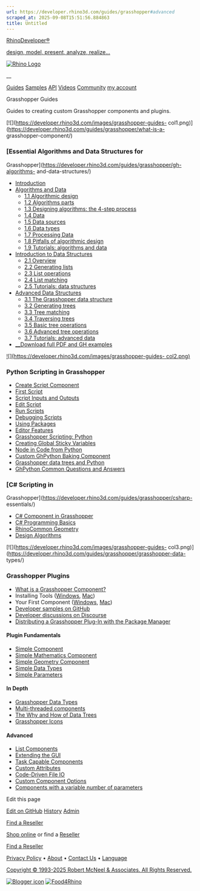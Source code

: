 ```yaml
---
url: https://developer.rhino3d.com/guides/grasshopper#advanced
scraped_at: 2025-09-08T15:51:56.884863
title: Untitled
---
```


[RhinoDeveloper®](/)

[design, model, present, analyze, realize...](/)

[![Rhino Logo](https://developer.rhino3d.com/images/rhinodevlogo.png)](/)

__

[Guides](https://developer.rhino3d.com/guides)
[Samples](https://developer.rhino3d.com/samples)
[API](https://developer.rhino3d.com/api)
[Videos](https://developer.rhino3d.com/videos)
[Community](https://discourse.mcneel.com/c/rhino-developer) [my account
](https://www.rhino3d.com/my-account/ "Manage your account, licenses, and
teams")

Grasshopper Guides

Guides to creating custom Grasshopper components and plugins.

[![](https://developer.rhino3d.com/images/grasshopper-guides-
col1.png)](https://developer.rhino3d.com/guides/grasshopper/what-is-a-
grasshopper-component/)

### [Essential Algorithms and Data Structures for
Grasshopper](https://developer.rhino3d.com/guides/grasshopper/gh-algorithms-
and-data-structures/)

  * [Introduction](https://developer.rhino3d.com/guides/grasshopper/gh-algorithms-and-data-structures/)
  * [Algorithms and Data](https://developer.rhino3d.com/guides/grasshopper/gh-algorithms-and-data-structures/algorithms-data/)
    * [1.1 Algorithmic design](https://developer.rhino3d.com/guides/grasshopper/gh-algorithms-and-data-structures/algorithms-data/#11-algorithmic-design)
    * [1.2 Algorithms parts](https://developer.rhino3d.com/guides/grasshopper/gh-algorithms-and-data-structures/algorithms-data/#12-algorithms-parts)
    * [1.3 Designing algorithms: the 4-step process](https://developer.rhino3d.com/guides/grasshopper/gh-algorithms-and-data-structures/algorithms-data/#13-designing-algorithms-the-4-step-process)
    * [1.4 Data](https://developer.rhino3d.com/guides/grasshopper/gh-algorithms-and-data-structures/algorithms-data/#14-data)
    * [1.5 Data sources](https://developer.rhino3d.com/guides/grasshopper/gh-algorithms-and-data-structures/algorithms-data/#15-data-sources)
    * [1.6 Data types](https://developer.rhino3d.com/guides/grasshopper/gh-algorithms-and-data-structures/algorithms-data/#16-data-types)
    * [1.7 Processing Data](https://developer.rhino3d.com/guides/grasshopper/gh-algorithms-and-data-structures/algorithms-data/#17-processing-data)
    * [1.8 Pitfalls of algorithmic design](https://developer.rhino3d.com/guides/grasshopper/gh-algorithms-and-data-structures/algorithms-data/#18-pitfalls-of-algorithmic-design)
    * [1.9 Tutorials: algorithms and data](https://developer.rhino3d.com/guides/grasshopper/gh-algorithms-and-data-structures/algorithms-data/#19-tutorials-algorithms-and-data)
  * [Introduction to Data Structures](https://developer.rhino3d.com/guides/grasshopper/gh-algorithms-and-data-structures/data-structures/)
    * [2.1 Overview](https://developer.rhino3d.com/guides/grasshopper/gh-algorithms-and-data-structures/data-structures/#21-overview)
    * [2.2 Generating lists](https://developer.rhino3d.com/guides/grasshopper/gh-algorithms-and-data-structures/data-structures/#22-generating-lists)
    * [2.3 List operations](https://developer.rhino3d.com/guides/grasshopper/gh-algorithms-and-data-structures/data-structures/#23-list-operations)
    * [2.4 List matching](https://developer.rhino3d.com/guides/grasshopper/gh-algorithms-and-data-structures/data-structures/#24-list-matching)
    * [2.5 Tutorials: data structures](https://developer.rhino3d.com/guides/grasshopper/gh-algorithms-and-data-structures/data-structures/#25-tutorials-data-structures)
  * [Advanced Data Structures](https://developer.rhino3d.com/guides/grasshopper/gh-algorithms-and-data-structures/advanced-data-structures/)
    * [3.1 The Grasshopper data structure](https://developer.rhino3d.com/guides/grasshopper/gh-algorithms-and-data-structures/advanced-data-structures/#31-the-grasshopper-data-structure)
    * [3.2 Generating trees](https://developer.rhino3d.com/guides/grasshopper/gh-algorithms-and-data-structures/advanced-data-structures/#32-generating-trees)
    * [3.3 Tree matching](https://developer.rhino3d.com/guides/grasshopper/gh-algorithms-and-data-structures/advanced-data-structures/#33-tree-matching)
    * [3.4 Traversing trees](https://developer.rhino3d.com/guides/grasshopper/gh-algorithms-and-data-structures/advanced-data-structures/#34-traversing-trees)
    * [3.5 Basic tree operations](https://developer.rhino3d.com/guides/grasshopper/gh-algorithms-and-data-structures/advanced-data-structures/#35-basic-tree-operations)
    * [3.6 Advanced tree operations](https://developer.rhino3d.com/guides/grasshopper/gh-algorithms-and-data-structures/advanced-data-structures/#36-advanced-tree-operations)
    * [3.7 Tutorials: advanced data ](https://developer.rhino3d.com/guides/grasshopper/gh-algorithms-and-data-structures/advanced-data-structures/#37-tutorials-advanced-data-structures)
  * [__](https://www.rhino3d.com/download/rhino/6.0/essential-algorithms/)[Download full PDF and GH examples](https://www.rhino3d.com/download/rhino/6.0/essential-algorithms/)

[![](https://developer.rhino3d.com/images/grasshopper-guides-
col2.png)](https://developer.rhino3d.com/guides/grasshopper/simple-component/)

### Python Scripting in Grasshopper

  * [Create Script Component](https://developer.rhino3d.com/guides/scripting/scripting-component/#script-component)
  * [First Script](https://developer.rhino3d.com/guides/scripting/scripting-component/#first-script)
  * [Script Inputs and Outputs](https://developer.rhino3d.com/guides/scripting/scripting-component/#script-inputs-and-outputs)
  * [Edit Script](https://developer.rhino3d.com/guides/scripting/scripting-component/#edit-script)
  * [Run Scripts](https://developer.rhino3d.com/guides/scripting/scripting-component/#debugging-scripts)
  * [Debugging Scripts](https://developer.rhino3d.com/guides/scripting/scripting-component/#debugging-scripts)
  * [Using Packages](https://developer.rhino3d.com/guides/scripting/scripting-component/#using-packages)
  * [Editor Features](https://developer.rhino3d.com/guides/scripting/scripting-component/#editor-features)
  * [Grasshopper Scripting: Python](https://developer.rhino3d.com/guides/scripting/scripting-gh-python/)
  * [Creating Global Sticky Variables](https://developer.rhino3d.com/guides/rhinopython/ghpython-global-sticky/)
  * [Node in Code from Python](https://developer.rhino3d.com/guides/rhinopython/ghpython-call-components/)
  * [Custom GhPython Baking Component](https://developer.rhino3d.com/guides/rhinopython/ghpython-bake/)
  * [Grasshopper data trees and Python](https://developer.rhino3d.com/guides/rhinopython/grasshopper-datatrees-and-python/)
  * [GhPython Common Questions and Answers](https://developer.rhino3d.com/guides/rhinopython/ghpython-question-answer/)

### [C# Scripting in
Grasshopper](https://developer.rhino3d.com/guides/grasshopper/csharp-
essentials/)

  * [C# Component in Grasshopper](https://developer.rhino3d.com/guides/grasshopper/csharp-essentials/1-grasshopper-csharp-component/#21-introduction)
  * [C# Programming Basics](https://developer.rhino3d.com/guides/grasshopper/csharp-essentials/2-csharp-basics/)
  * [RhinoCommon Geometry](https://developer.rhino3d.com/guides/grasshopper/csharp-essentials/3-rhinocommon-geometry/)
  * [Design Algorithms](https://developer.rhino3d.com/guides/grasshopper/csharp-essentials/4-design-algorithms/)

[![](https://developer.rhino3d.com/images/grasshopper-guides-
col3.png)](https://developer.rhino3d.com/guides/grasshopper/grasshopper-data-
types/)

### Grasshopper Plugins

  * [What is a Grasshopper Component?](https://developer.rhino3d.com/guides/grasshopper/what-is-a-grasshopper-component/)
  * Installing Tools ([Windows](https://developer.rhino3d.com/guides/grasshopper/installing-tools-windows/), [Mac](https://developer.rhino3d.com/guides/grasshopper/installing-tools-mac/))
  * Your First Component ([Windows](https://developer.rhino3d.com/guides/grasshopper/your-first-component-windows/), [Mac](https://developer.rhino3d.com/guides/grasshopper/your-first-component-mac/))
  * [Developer samples on GitHub](https://github.com/mcneel/rhino-developer-samples)
  * [Developer discussions on Discourse](https://discourse.mcneel.com/c/grasshopper-developer)
  * [Distributing a Grasshopper Plug-In with the Package Manager](https://developer.rhino3d.com/guides/yak/creating-a-grasshopper-plugin-package/)

#### Plugin Fundamentals

  * [Simple Component](https://developer.rhino3d.com/guides/grasshopper/simple-component/ "This guide gives an exhaustive, step by step explanation of how to build a simple Grasshopper component.")
  * [Simple Mathematics Component](https://developer.rhino3d.com/guides/grasshopper/simple-mathematics-component/ "This guide contains a brief example of a component that deals with some simple mathematics and multiple input and output parameters.")
  * [Simple Geometry Component](https://developer.rhino3d.com/guides/grasshopper/simple-geometry-component/ "This guide demonstrates how to use some of the simpler geometry types and classes in RhinoCommon & Grasshopper.")
  * [Simple Data Types](https://developer.rhino3d.com/guides/grasshopper/simple-data-types/ "This guide discusses how Grasshopper deals with data items and types.")
  * [Simple Parameters](https://developer.rhino3d.com/guides/grasshopper/simple-parameters/ "This guide covers parameters; what they are, what they're for, what they can and cannot do.")

#### In Depth

  * [Grasshopper Data Types](https://developer.rhino3d.com/guides/grasshopper/grasshopper-data-types/ "This guide covers the basic data types that Grasshopper deals with.")
  * [Multi-threaded components](https://developer.rhino3d.com/guides/grasshopper/multi-treaded-components/ "A guide to parallel computing in Grasshopper")
  * [The Why and How of Data Trees](https://developer.rhino3d.com/guides/grasshopper/the-why-and-how-of-data-trees/ "This guide explains why data trees are used in Grasshopper.")
  * [Grasshopper Icons](https://developer.rhino3d.com/guides/grasshopper/grasshopper-icons/ "This guide contains the original vector graphics used for Grasshopper icons.")

#### Advanced

  * [List Components](https://developer.rhino3d.com/guides/grasshopper/list-components/ "This guide demonstrates how to operate on more than one item at a time.")
  * [Extending the GUI](https://developer.rhino3d.com/guides/grasshopper/extending-the-gui/ "This guide describes how to extend the default behaviour, functionality, and graphical user interface \(GUI\) of Grasshopper document objects.")
  * [Task Capable Components](https://developer.rhino3d.com/guides/grasshopper/programming-task-capable-component/ "A guide to programming multi-threaded components in Grasshopper")
  * [Custom Attributes](https://developer.rhino3d.com/guides/grasshopper/custom-attributes/ "This guide contains a step-by-step walkthrough regarding custom object display.")
  * [Code-Driven File IO](https://developer.rhino3d.com/guides/rhinocommon/code-driven-file-io/ "This guide gives an overview of using RhinoCommon to drive file format IO with code")
  * [Custom Component Options](https://developer.rhino3d.com/guides/grasshopper/custom-component-options/ "This guide discusses how to add custom options to a component and have them included in *.gh/.ghx* \(de\)serialization.")
  * [Components with a variable number of parameters](https://developer.rhino3d.com/guides/grasshopper/components-with-variable-number-of-parameters/ "This guide has yet to be authored or ported.")

Edit this page

[ Edit on
GitHub](https://github.com/mcneel/developer.rhino3d.com/edit/master/content/en/guides/grasshopper/_index.md)
[
History](https://github.com/mcneel/developer.rhino3d.com/commits/master/content/en/guides/grasshopper/_index.md)
[ Admin](https://developer.rhino3d.com/admin)

[Find a Reseller](https://www.rhino3d.com/sales)

[Shop online](https://www.rhino3d.com/store) or find a
[Reseller](https://www.rhino3d.com/sales)

[Find a Reseller](https://www.rhino3d.com/sales)

[Privacy Policy](https://www.rhino3d.com/privacy) •
[About](https://www.rhino3d.com/mcneel/about) • [Contact
Us](https://www.rhino3d.com/mcneel/contact) • [
Language](https://www.rhino3d.com/language "Change to a different region or
language")

[Copyright © 1993-2025 Robert McNeel & Associates. All Rights
Reserved.](https://www.rhino3d.com/mcneel/about)

[](https://www.facebook.com/McNeelRhinoceros/)
[](https://twitter.com/bobmcneel) [](https://www.linkedin.com/groups/75313/)
[](https://www.youtube.com/user/RhinoGuide/videos) [](https://vimeo.com/rhino)
[![Blogger
icon](https://developer.rhino3d.com/images/blogger.svg)](http://blog.rhino3d.com/)
[![Food4Rhino](https://developer.rhino3d.com/images/f4r_icon_01.svg)](https://www.food4rhino.com)

